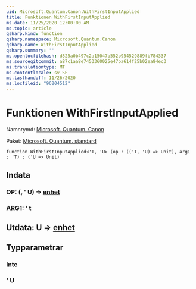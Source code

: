 ```yaml
---
uid: Microsoft.Quantum.Canon.WithFirstInputApplied
title: Funktionen WithFirstInputApplied
ms.date: 11/25/2020 12:00:00 AM
ms.topic: article
qsharp.kind: function
qsharp.namespace: Microsoft.Quantum.Canon
qsharp.name: WithFirstInputApplied
qsharp.summary: ''
ms.openlocfilehash: d825a0b497c2a15047b552b954529889fb784337
ms.sourcegitcommit: a87c1aa8e7453360025e47ba614f25b02ea84ec3
ms.translationtype: MT
ms.contentlocale: sv-SE
ms.lasthandoff: 11/26/2020
ms.locfileid: "96204512"
---
```

# <a name="withfirstinputapplied-function"></a>Funktionen WithFirstInputApplied

Namnrymd: [Microsoft. Quantum. Canon](xref:Microsoft.Quantum.Canon)

Paket: [Microsoft. Quantum. standard](https://nuget.org/packages/Microsoft.Quantum.Standard)




```qsharp
function WithFirstInputApplied<'T, 'U> (op : (('T, 'U) => Unit), arg1 : 'T) : ('U => Unit)
```


## <a name="input"></a>Indata

### <a name="op--tu--unit"></a>OP: (, ' U) => [enhet](xref:microsoft.quantum.lang-ref.unit) 




### <a name="arg1--t"></a>ARG1: ' t





## <a name="output--u--unit"></a>Utdata: U => [enhet](xref:microsoft.quantum.lang-ref.unit) 



## <a name="type-parameters"></a>Typparametrar

### <a name="t"></a>Inte


### <a name="u"></a>' U

